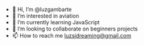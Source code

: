 - 👋 Hi, I’m @luzgambarte
- 👀 I’m interested in aviation 
- 🌱 I’m currently learning JavaScript
- 💞️ I’m looking to collaborate on beginners projects
- 📫 How to reach me luzsidreaming@gmail.com

<!---
luzgambarte/luzgambarte is a ✨ special ✨ repository because its `README.md` (this file) appears on your GitHub profile.
You can click the Preview link to take a look at your changes.
--->
